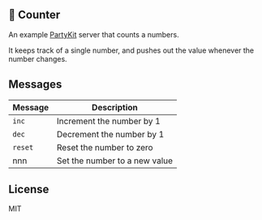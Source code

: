 ## 🎈 Counter

An example [PartyKit](https://partykit.io) server that counts a numbers.

It keeps track of a single number, and pushes out the value whenever the number changes.

## Messages

| Message | Description                   |
| -----   | ------                        |
| `inc`   | Increment the number by 1     |
| `dec`   | Decrement the number by 1     |
| `reset` | Reset the number to zero      |
| nnn     | Set the number to a new value |

## License

MIT
